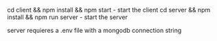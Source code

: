 cd client && npm install && npm start - start the client
cd server && npm install && npm run server - start the server

server requieres a .env file with a mongodb connection string
